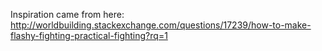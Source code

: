 Inspiration came from here:
http://worldbuilding.stackexchange.com/questions/17239/how-to-make-flashy-fighting-practical-fighting?rq=1

